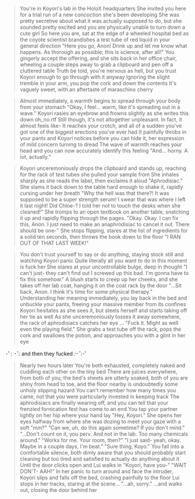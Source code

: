 >You're in Koyori's lab in the HoloX headquarters
>She invited you here for a trial run of a new concoction she's been developing
>She was pretty secretive about what it was actually supposed to do, but she sounded pretty excited and you are physically unable to turn down a cute girl
>So here you are, sat at the edge of a wheeled hospital bed as the coyote scientist brandishes a test tube of red liquid in your general direction
>"Here you go, Anon! Drink up and let me know what happens. As thorough as possible; this is science, after all!"
>You gingerly accept the offering, and she sits back in her office chair, wheeling a couple steps away to grab a clipboard and pen off a cluttered table
>Truth be told, you're nervous as hell, but you trust Koyori enough to go through with it anyway
>Ignoring the slight tremble in your arm, you pop the cork and down the contents
>It's vaguely sweet, with an aftertaste of maraschino cherry

>Almost immediately, a warmth begins to spread through your body from your stomach
"Okay, I feel... warm, like it's spreading out in a wave."
>Koyori rasies an eyebrow and frowns slightly as she writes this down
>oh_no.rtf
>Still though, it's not altogether unpleasant. In fact, it almost feels like-
>It reaches your crotch, and all of a sudden you've got one of the biggest erections you've ever had
>It painfully throbs in your pants and Koyori notices before you can hide it, her expression of mild concern turning to dread
>The wave of warmth reaches your head and you can now accurately identify this feeling
"And... horny. A lot, actually."

>Koyori unceremoniously drops the clipboard and stands up, reaching for the rack of test tubes she pulled your sample from
>She inhales sharply as she reads the label, then exclaims it aloud
>"Aphrodisiac."
>She slams it back down to the table hard enough to shake it, rapidly cursing under her breath
>"Why the hell was that there?! It was supposed to be a super strength serum! I swear that was where I left it last night! Did Chloe-? I told her not to touch the desks when she cleaned!"
>She tromps to an open textbook on another table, snatching it up and rapidly flipping through the pages.
>"Okay. Okay. I can fix this, Anon. I just need to make an anaphrodisiac to cancel it out. There should be one-"
>She stops flipping, stares at the list of ingredients for a solid ten seconds, then throws the book down to the floor
>"I RAN OUT OF THAT LAST WEEK!"

>You don't trust yourself to say or do anything, staying stock still and watching Koyori panic
>Quite literally all you want to do in this moment is fuck her
>She stares at your uncontrollable bulge, deep in thought
>"I can't just- they can't find out I screwed up this bad. I'm gonna have to fix this somehow."
>A blush starts to creep up her cheeks, and she takes off her lab coat, hanging it on the coat rack by the door
>"...Sit back, Anon. I think it's time for some physical therapy."
>Understanding her meaning immediately, you lay back in the bed and unbuckle your pants, freeing your massive member from its confines
>Koyori hesitates as she sees it, but steels herself and starts taking off her tie as well
>As she unceremoniously tosses it away somewhere, the rack of aphrodisiacs catches her eye
>...
>"Fuck it. Might as well even the playing field."
>She grabs a test tube off the rack, pops the cork and swallows the potion, and approaches you with a glint in her eye

･ﾟ: *･ﾟ:* and then they fucked *:･ﾟ*:･ﾟ

>Nearly two hours later
>You're both exhausted, completely naked and cuddling each other on the tiny bed
>There are juices everywhere, from both of you; the bed's sheets are utterly soaked, both of you are shiny from head to toe, and the floor nearby is undoubtedly some unholy slipping hazard
>You can't remember how many times you came, not that you were particularly invested in keeping track
>The aphrodisiacs are finally wearing off, and you can tell that your frenzied fornication fest has come to an end
>You tap your partner lightly on her hip where your hand lay
"Hey, Koyori."
>She opens her eyes halfway from where she was dozing to meet your gaze with a soft "mm?"
"Can we, uh, do this again sometime? If you don't mind."
>"...Don't count on it, you perv. And not in the lab. Too many chemicals around."
"Works for me. Your room, then?"
>"I just said- yeah, okay. Maybe in a couple days, I'm beat."
"Sure thing, Koyo."
>You fall into a comfortable silence, both dimly aware that you should probably start cleaning but too tired and satisfied to actually do anything about it
>Until the door clicks open and Lui walks in
>"Koyori, have you-"
>"WAIT DON'T- AAH!"
>In her panic to turn around and face the intruder, Koyori slips and falls off the bed, crashing painfully to the floor
>Lui stops in her tracks, staring at the scene...
>"...ah, sorry."
>...and walks out, closing the door behind her